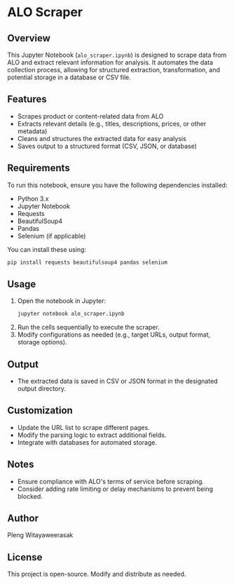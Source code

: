 # ALO Scraper

## Overview
This Jupyter Notebook (`alo_scraper.ipynb`) is designed to scrape data from ALO and extract relevant information for analysis. It automates the data collection process, allowing for structured extraction, transformation, and potential storage in a database or CSV file.

## Features
- Scrapes product or content-related data from ALO
- Extracts relevant details (e.g., titles, descriptions, prices, or other metadata)
- Cleans and structures the extracted data for easy analysis
- Saves output to a structured format (CSV, JSON, or database)

## Requirements
To run this notebook, ensure you have the following dependencies installed:

- Python 3.x
- Jupyter Notebook
- Requests
- BeautifulSoup4
- Pandas
- Selenium (if applicable)

You can install these using:
```sh
pip install requests beautifulsoup4 pandas selenium
```

## Usage
1. Open the notebook in Jupyter:
   ```sh
   jupyter notebook alo_scraper.ipynb
   ```
2. Run the cells sequentially to execute the scraper.
3. Modify configurations as needed (e.g., target URLs, output format, storage options).

## Output
- The extracted data is saved in CSV or JSON format in the designated output directory.

## Customization
- Update the URL list to scrape different pages.
- Modify the parsing logic to extract additional fields.
- Integrate with databases for automated storage.

## Notes
- Ensure compliance with ALO's terms of service before scraping.
- Consider adding rate limiting or delay mechanisms to prevent being blocked.

## Author
Pleng Witayaweerasak

## License
This project is open-source. Modify and distribute as needed.


